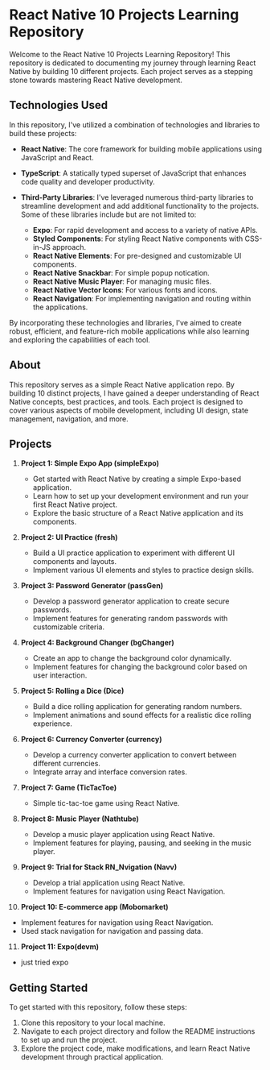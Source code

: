 # React Native 10 Projects Learning Repository

Welcome to the React Native 10 Projects Learning Repository! This repository is dedicated to documenting my journey through learning React Native by building 10 different projects. Each project serves as a stepping stone towards mastering React Native development.

## Technologies Used

In this repository, I've utilized a combination of technologies and libraries to build these projects:

- **React Native**: The core framework for building mobile applications using JavaScript and React.
- **TypeScript**: A statically typed superset of JavaScript that enhances code quality and developer productivity.
- **Third-Party Libraries**: I've leveraged numerous third-party libraries to streamline development and add additional functionality to the projects. Some of these libraries include but are not limited to:

  - **Expo**: For rapid development and access to a variety of native APIs.
  - **Styled Components**: For styling React Native components with CSS-in-JS approach.
  - **React Native Elements**: For pre-designed and customizable UI components.
  - **React Native Snackbar**: For simple popup notication.
  - **React Native Music Player**: For managing music files.
  - **React Native Vector Icons**: For various fonts and icons.
  - **React Navigation**: For implementing navigation and routing within the applications.

By incorporating these technologies and libraries, I've aimed to create robust, efficient, and feature-rich mobile applications while also learning and exploring the capabilities of each tool.

## About

This repository serves as a simple React Native application repo. By building 10 distinct projects, I have gained a deeper understanding of React Native concepts, best practices, and tools. Each project is designed to cover various aspects of mobile development, including UI design, state management, navigation, and more.

## Projects

1. **Project 1: Simple Expo App (simpleExpo)**

   - Get started with React Native by creating a simple Expo-based application.
   - Learn how to set up your development environment and run your first React Native project.
   - Explore the basic structure of a React Native application and its components.

2. **Project 2: UI Practice (fresh)**

   - Build a UI practice application to experiment with different UI components and layouts.
   - Implement various UI elements and styles to practice design skills.

3. **Project 3: Password Generator (passGen)**

   - Develop a password generator application to create secure passwords.
   - Implement features for generating random passwords with customizable criteria.

4. **Project 4: Background Changer (bgChanger)**

   - Create an app to change the background color dynamically.
   - Implement features for changing the background color based on user interaction.

5. **Project 5: Rolling a Dice (Dice)**

   - Build a dice rolling application for generating random numbers.
   - Implement animations and sound effects for a realistic dice rolling experience.

6. **Project 6: Currency Converter (currency)**

   - Develop a currency converter application to convert between different currencies.
   - Integrate array and interface conversion rates.

7. **Project 7: Game (TicTacToe)**

   - Simple tic-tac-toe game using React Native.

8. **Project 8: Music Player (Nathtube)**

   - Develop a music player application using React Native.
   - Implement features for playing, pausing, and seeking in the music player.

9. **Project 9: Trial for Stack RN_Nvigation (Navv)**

   - Develop a trial application using React Native.
   - Implement features for navigation using React Navigation.

10. **Project 10: E-commerce app (Mobomarket)**

   - Implement features for navigation using React Navigation.
   - Used stack navigation for navigation and passing data.

11. **Project 11: Expo(devm)**

   - just tried expo

## Getting Started

To get started with this repository, follow these steps:

1. Clone this repository to your local machine.
2. Navigate to each project directory and follow the README instructions to set up and run the project.
3. Explore the project code, make modifications, and learn React Native development through practical application.
